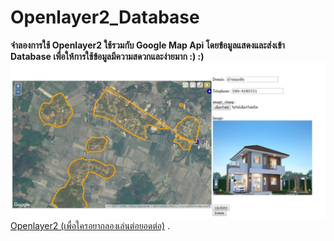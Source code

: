 # Openlayer2_Database
__จำลองการใช้ Openlayer2 ใช้รวมกับ Google Map Api โดยข้อมูลแสดงและส่งเข้า Database เพื่อให้การใช้ข้อมูลมีความสดวกและง่ายมาก :) :)__
![Alt text](Capture.JPG)
[Openlayer2 (เพื่อใครอยากลองเล่นต่อยอดต่อ)](http://example.com/ "Openlayer2") .

